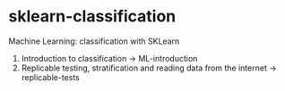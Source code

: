 # sklearn-classification
Machine Learning: classification with SKLearn

01. Introduction to classification -> ML-introduction
02. Replicable testing, stratification and reading data from the internet -> replicable-tests
